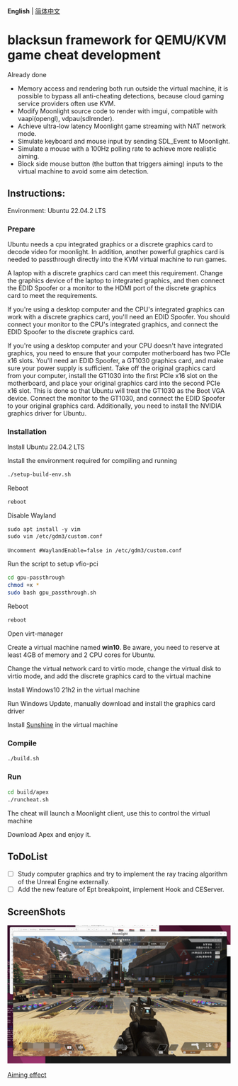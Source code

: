 **English** | [简体中文](README_CN.MD)

# blacksun framework for QEMU/KVM game cheat development

Already done

- Memory access and rendering both run outside the virtual machine, it is possible to bypass all anti-cheating detections, because cloud gaming service providers often use KVM.
- Modify Moonlight source code to render with imgui, compatible with vaapi(opengl), vdpau(sdlrender).
- Achieve ultra-low latency Moonlight game streaming with NAT network mode.
- Simulate keyboard and mouse input by sending SDL_Event to Moonlight.
- Simulate a mouse with a 100Hz polling rate to achieve more realistic aiming.
- Block side mouse button (the button that triggers aiming) inputs to the virtual machine to avoid some aim detection.

## Instructions:

Environment: Ubuntu 22.04.2 LTS

### Prepare

Ubuntu needs a cpu integrated graphics or a discrete graphics card to decode video for moonlight. In addition, another powerful graphics card is needed to passthrough directly into the KVM virtual machine to run games.

A laptop with a discrete graphics card can meet this requirement. Change the graphics device of the laptop to integrated graphics, and then connect the EDID Spoofer or a monitor to the HDMI port of the discrete graphics card to meet the requirements.

If you're using a desktop computer and the CPU's integrated graphics can work with a discrete graphics card, you'll need an EDID Spoofer. You should connect your monitor to the CPU's integrated graphics, and connect the EDID Spoofer to the discrete graphics card.

If you're using a desktop computer and your CPU doesn't have integrated graphics, you need to ensure that your computer motherboard has two PCIe x16 slots. You'll need an EDID Spoofer, a GT1030 graphics card, and make sure your power supply is sufficient. Take off the original graphics card from your computer, install the GT1030 into the first PCIe x16 slot on the motherboard, and place your original graphics card into the second PCIe x16 slot. This is done so that Ubuntu will treat the GT1030 as the Boot VGA device. Connect the monitor to the GT1030, and connect the EDID Spoofer to your original graphics card. Additionally, you need to install the NVIDIA graphics driver for Ubuntu.

### Installation

Install Ubuntu 22.04.2 LTS

Install the environment required for compiling and running

```bash
./setup-build-env.sh
```

Reboot

```bash
reboot
```

Disable Wayland 

```
sudo apt install -y vim
sudo vim /etc/gdm3/custom.conf

Uncomment #WaylandEnable=false in /etc/gdm3/custom.conf
```

Run the script to setup vfio-pci

```bash
cd gpu-passthrough
chmod +x *
sudo bash gpu_passthrough.sh
```

Reboot

```bash
reboot
```

Open virt-manager

Create a virtual machine named **win10**. Be aware, you need to reserve at least 4GB of memory and 2 CPU cores for Ubuntu.

Change the virtual network card to virtio mode, change the virtual disk to virtio mode, and add the discrete graphics card to the virtual machine

Install Windows10 21h2 in the virtual machine

Run Windows Update, manually download and install the graphics card driver

Install [Sunshine](https://github.com/LizardByte/Sunshine) in the virtual machine


### Compile

```bash
./build.sh
```

### Run

```bash
cd build/apex
./runcheat.sh
```

The cheat will launch a Moonlight client, use this to control the virtual machine

Download Apex and enjoy it.

## ToDoList

- [ ]  Study computer graphics and try to implement the ray tracing algorithm of the Unreal Engine externally.
- [ ]  Add the new feature of Ept breakpoint, implement Hook and CEServer.

## ScreenShots

![1](./screenshots/1.PNG)

[Aiming effect](https://streamvi.com/watch/1772658935995788)
